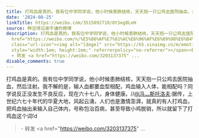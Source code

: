 ```yaml
---
title: 打鸡血是真的。我有位中学同学说，他小时候患肺结核，天天抱一只公鸡去医院抽血，然后注射。我不解的是，输人血都要血型相配，鸡血输入人体，能相配吗？同学说反...
date: '2024-08-25'
linkTitle: https://weibo.com/3515092710/OtSeg0LeH
source: 种豆得瓜谢不谦的微博
description: 打鸡血是真的。我有位中学同学说，他小时候患肺结核，天天抱一只公鸡去医院抽血，然后注射。我不解的是，输人血都要血型相配，鸡血输入人体，能相配吗？同学说反正没发生不良反应，现在六十七八，身体健康。//<a
  href="https://weibo.com/n/%E5%86%AF%E7%81%AC%E6%96%AF%E6%89%98%E6%B4%9B%E5%A4%AB">@冯灬斯托洛夫</a>:据传，上世纪六七十年代的华夏大地，风起云涌，人们也是激情澎湃，就真的有人打鸡血，把鸡血抽出来输入自己体内，号称包治百病，甚至导致小鸡脱销，所以就留下了打鸡血这个词<span
  class="url-icon"><img alt="[doge]" src="https://h5.sinaimg.cn/m/emoticon/icon/others/d_doge-be7f768d78.png"
  style="width:1em; height:1em;" referrerpolicy="no-referrer"></span><br><blockquote>
  - 转发 <a href="https://weibo.com/3203137375" ...
disable_comments: true
---
```

打鸡血是真的。我有位中学同学说，他小时候患肺结核，天天抱一只公鸡去医院抽血，然后注射。我不解的是，输人血都要血型相配，鸡血输入人体，能相配吗？同学说反正没发生不良反应，现在六十七八，身体健康。//<a href="https://weibo.com/n/%E5%86%AF%E7%81%AC%E6%96%AF%E6%89%98%E6%B4%9B%E5%A4%AB">@冯灬斯托洛夫</a>:据传，上世纪六七十年代的华夏大地，风起云涌，人们也是激情澎湃，就真的有人打鸡血，把鸡血抽出来输入自己体内，号称包治百病，甚至导致小鸡脱销，所以就留下了打鸡血这个词<span class="url-icon"><img alt="[doge]" src="https://h5.sinaimg.cn/m/emoticon/icon/others/d_doge-be7f768d78.png" style="width:1em; height:1em;" referrerpolicy="no-referrer"></span><br><blockquote> - 转发 <a href="https://weibo.com/3203137375" ...